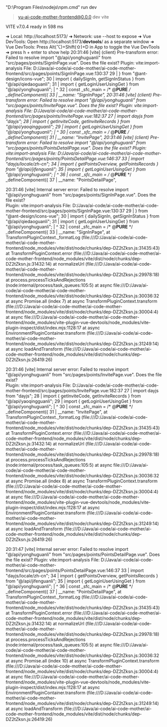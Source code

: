 "D:\Program Files\nodejs\npm.cmd" run dev

> yu-ai-code-mother-frontend@0.0.0 dev
> vite



VITE v7.0.4  ready in 598 ms

➜  Local:   http://localhost:5173/
➜  Network: use --host to expose
➜  Vue DevTools: Open http://localhost:5173/__devtools__/ as a separate window
➜  Vue DevTools: Press Alt(⌥)+Shift(⇧)+D in App to toggle the Vue DevTools
➜  press h + enter to show help
20:31:46 [vite] (client) Pre-transform error: Failed to resolve import "@/api/yonghuguanli" from "src/pages/points/SignInPage.vue". Does the file exist?
Plugin: vite:import-analysis
File: D:/Java/ai-code/ai-code-mother/ai-code-mother-frontend/src/pages/points/SignInPage.vue:130:37
29 |  } from "@ant-design/icons-vue";
30 |  import { dailySignIn, getSignInStatus } from "@/api/qiedaoguanli";
31 |  import { getLoginUserUsingGet } from "@/api/yonghuguanli";
|                                        ^
32 |  const _sfc_main = /* @__PURE__ */ _defineComponent({
33 |    __name: "SignInPage",
20:31:46 [vite] (client) Pre-transform error: Failed to resolve import "@/api/yonghuguanli" from "src/pages/points/InvitePage.vue". Does the file exist?
Plugin: vite:import-analysis
File: D:/Java/ai-code/ai-code-mother/ai-code-mother-frontend/src/pages/points/InvitePage.vue:182:37
27 |  import dayjs from "dayjs";
28 |  import { getInviteCode, getInviteRecords } from "@/api/yaoqingguanli";
29 |  import { getLoginUserUsingGet } from "@/api/yonghuguanli";
|                                        ^
30 |  const _sfc_main = /* @__PURE__ */ _defineComponent({
31 |    __name: "InvitePage",
20:31:46 [vite] (client) Pre-transform error: Failed to resolve import "@/api/yonghuguanli" from "src/pages/points/PointsDetailPage.vue". Does the file exist?
Plugin: vite:import-analysis
File: D:/Java/ai-code/ai-code-mother/ai-code-mother-frontend/src/pages/points/PointsDetailPage.vue:146:37
33 |  import "dayjs/locale/zh-cn";
34 |  import { getPointsOverview, getPointsRecords } from "@/api/jifenguanli";
35 |  import { getLoginUserUsingGet } from "@/api/yonghuguanli";
|                                        ^
36 |  const _sfc_main = /* @__PURE__ */ _defineComponent({
37 |    __name: "PointsDetailPage",

20:31:46 [vite] Internal server error: Failed to resolve import "@/api/yonghuguanli" from "src/pages/points/SignInPage.vue". Does the file exist?   
Plugin: vite:import-analysis
File: D:/Java/ai-code/ai-code-mother/ai-code-mother-frontend/src/pages/points/SignInPage.vue:130:37
29 |  } from "@ant-design/icons-vue";
30 |  import { dailySignIn, getSignInStatus } from "@/api/qiedaoguanli";
31 |  import { getLoginUserUsingGet } from "@/api/yonghuguanli";
|                                        ^
32 |  const _sfc_main = /* @__PURE__ */ _defineComponent({
33 |    __name: "SignInPage",
at TransformPluginContext._formatLog (file:///D:/Java/ai-code/ai-code-mother/ai-code-mother-frontend/node_modules/vite/dist/node/chunks/dep-DZ2tZksn.js:31435:43)
at TransformPluginContext.error (file:///D:/Java/ai-code/ai-code-mother/ai-code-mother-frontend/node_modules/vite/dist/node/chunks/dep-DZ2tZksn.js:31432:14)
at normalizeUrl (file:///D:/Java/ai-code/ai-code-mother/ai-code-mother-frontend/node_modules/vite/dist/node/chunks/dep-DZ2tZksn.js:29978:18)  
at process.processTicksAndRejections (node:internal/process/task_queues:105:5)
at async file:///D:/Java/ai-code/ai-code-mother/ai-code-mother-frontend/node_modules/vite/dist/node/chunks/dep-DZ2tZksn.js:30036:32
at async Promise.all (index 7)
at async TransformPluginContext.transform (file:///D:/Java/ai-code/ai-code-mother/ai-code-mother-frontend/node_modules/vite/dist/node/chunks/dep-DZ2tZksn.js:30004:4)
at async file:///D:/Java/ai-code/ai-code-mother/ai-code-mother-frontend/node_modules/vite-plugin-vue-devtools/node_modules/vite-plugin-inspect/dist/index.mjs:1128:17
at async EnvironmentPluginContainer.transform (file:///D:/Java/ai-code/ai-code-mother/ai-code-mother-frontend/node_modules/vite/dist/node/chunks/dep-DZ2tZksn.js:31249:14)
at async loadAndTransform (file:///D:/Java/ai-code/ai-code-mother/ai-code-mother-frontend/node_modules/vite/dist/node/chunks/dep-DZ2tZksn.js:26419:26)

20:31:46 [vite] Internal server error: Failed to resolve import "@/api/yonghuguanli" from "src/pages/points/InvitePage.vue". Does the file exist?   
Plugin: vite:import-analysis
File: D:/Java/ai-code/ai-code-mother/ai-code-mother-frontend/src/pages/points/InvitePage.vue:182:37
27 |  import dayjs from "dayjs";
28 |  import { getInviteCode, getInviteRecords } from "@/api/yaoqingguanli";
29 |  import { getLoginUserUsingGet } from "@/api/yonghuguanli";
|                                        ^
30 |  const _sfc_main = /* @__PURE__ */ _defineComponent({
31 |    __name: "InvitePage",
at TransformPluginContext._formatLog (file:///D:/Java/ai-code/ai-code-mother/ai-code-mother-frontend/node_modules/vite/dist/node/chunks/dep-DZ2tZksn.js:31435:43)
at TransformPluginContext.error (file:///D:/Java/ai-code/ai-code-mother/ai-code-mother-frontend/node_modules/vite/dist/node/chunks/dep-DZ2tZksn.js:31432:14)
at normalizeUrl (file:///D:/Java/ai-code/ai-code-mother/ai-code-mother-frontend/node_modules/vite/dist/node/chunks/dep-DZ2tZksn.js:29978:18)  
at process.processTicksAndRejections (node:internal/process/task_queues:105:5)
at async file:///D:/Java/ai-code/ai-code-mother/ai-code-mother-frontend/node_modules/vite/dist/node/chunks/dep-DZ2tZksn.js:30036:32
at async Promise.all (index 8)
at async TransformPluginContext.transform (file:///D:/Java/ai-code/ai-code-mother/ai-code-mother-frontend/node_modules/vite/dist/node/chunks/dep-DZ2tZksn.js:30004:4)
at async file:///D:/Java/ai-code/ai-code-mother/ai-code-mother-frontend/node_modules/vite-plugin-vue-devtools/node_modules/vite-plugin-inspect/dist/index.mjs:1128:17
at async EnvironmentPluginContainer.transform (file:///D:/Java/ai-code/ai-code-mother/ai-code-mother-frontend/node_modules/vite/dist/node/chunks/dep-DZ2tZksn.js:31249:14)
at async loadAndTransform (file:///D:/Java/ai-code/ai-code-mother/ai-code-mother-frontend/node_modules/vite/dist/node/chunks/dep-DZ2tZksn.js:26419:26)

20:31:47 [vite] Internal server error: Failed to resolve import "@/api/yonghuguanli" from "src/pages/points/PointsDetailPage.vue". Does the file exist?
Plugin: vite:import-analysis
File: D:/Java/ai-code/ai-code-mother/ai-code-mother-frontend/src/pages/points/PointsDetailPage.vue:146:37
33 |  import "dayjs/locale/zh-cn";
34 |  import { getPointsOverview, getPointsRecords } from "@/api/jifenguanli";
35 |  import { getLoginUserUsingGet } from "@/api/yonghuguanli";
|                                        ^
36 |  const _sfc_main = /* @__PURE__ */ _defineComponent({
37 |    __name: "PointsDetailPage",
at TransformPluginContext._formatLog (file:///D:/Java/ai-code/ai-code-mother/ai-code-mother-frontend/node_modules/vite/dist/node/chunks/dep-DZ2tZksn.js:31435:43)
at TransformPluginContext.error (file:///D:/Java/ai-code/ai-code-mother/ai-code-mother-frontend/node_modules/vite/dist/node/chunks/dep-DZ2tZksn.js:31432:14)
at normalizeUrl (file:///D:/Java/ai-code/ai-code-mother/ai-code-mother-frontend/node_modules/vite/dist/node/chunks/dep-DZ2tZksn.js:29978:18)  
at process.processTicksAndRejections (node:internal/process/task_queues:105:5)
at async file:///D:/Java/ai-code/ai-code-mother/ai-code-mother-frontend/node_modules/vite/dist/node/chunks/dep-DZ2tZksn.js:30036:32
at async Promise.all (index 10)
at async TransformPluginContext.transform (file:///D:/Java/ai-code/ai-code-mother/ai-code-mother-frontend/node_modules/vite/dist/node/chunks/dep-DZ2tZksn.js:30004:4)
at async file:///D:/Java/ai-code/ai-code-mother/ai-code-mother-frontend/node_modules/vite-plugin-vue-devtools/node_modules/vite-plugin-inspect/dist/index.mjs:1128:17
at async EnvironmentPluginContainer.transform (file:///D:/Java/ai-code/ai-code-mother/ai-code-mother-frontend/node_modules/vite/dist/node/chunks/dep-DZ2tZksn.js:31249:14)
at async loadAndTransform (file:///D:/Java/ai-code/ai-code-mother/ai-code-mother-frontend/node_modules/vite/dist/node/chunks/dep-DZ2tZksn.js:26419:26)


